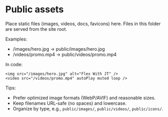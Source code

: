 # Public assets

Place static files (images, videos, docs, favicons) here. Files in this folder are served from the site root.

Examples:
- /images/hero.jpg → public/images/hero.jpg
- /videos/promo.mp4 → public/videos/promo.mp4

In code:

```tsx
<img src="/images/hero.jpg" alt="Flex With JT" />
<video src="/videos/promo.mp4" autoPlay muted loop />
```

Tips:
- Prefer optimized image formats (WebP/AVIF) and reasonable sizes.
- Keep filenames URL-safe (no spaces) and lowercase.
- Organize by type, e.g., `public/images/`, `public/videos/`, `public/icons/`.
